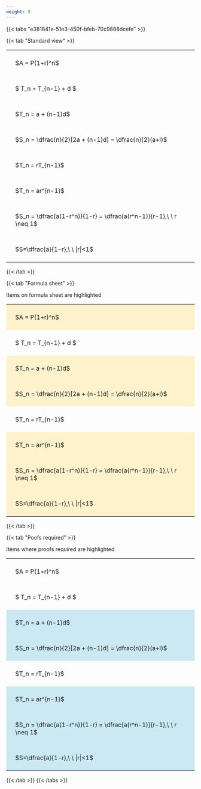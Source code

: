 ```yaml
---
weight: 9
---
```


{{< tabs "e381841e-51e3-450f-bfeb-70c9888dcefe" >}}

{{< tab "Standard view" >}}

<style type="text/css">
#T_f0001 th.col_heading {
  text-align: left;
  font-size: 1em;
}
#T_f0001 td {
  text-align: left;
  font-size: 1em;
  padding: 1.5em;
}
</style>
<table id="T_f0001">
  <thead>
  </thead>
  <tbody>
    <tr>
      <td id="T_f0001_row0_col0" class="data row0 col0" >$A = P(1+r)^n$</td>
    </tr>
    <tr>
      <td id="T_f0001_row1_col0" class="data row1 col0" >$ T_n = T_{n-1} + d $</td>
    </tr>
    <tr>
      <td id="T_f0001_row2_col0" class="data row2 col0" >$T_n = a + (n-1)d$</td>
    </tr>
    <tr>
      <td id="T_f0001_row3_col0" class="data row3 col0" >$S_n = \dfrac{n}{2}[2a + (n-1)d] = \dfrac{n}{2}(a+l)$</td>
    </tr>
    <tr>
      <td id="T_f0001_row4_col0" class="data row4 col0" >$T_n = rT_{n-1}$</td>
    </tr>
    <tr>
      <td id="T_f0001_row5_col0" class="data row5 col0" >$T_n = ar^{n-1}$</td>
    </tr>
    <tr>
      <td id="T_f0001_row6_col0" class="data row6 col0" >$S_n = \dfrac{a(1-r^n)}{1-r} = \dfrac{a(r^n-1)}{r-1},\ \  r \neq 1$</td>
    </tr>
    <tr>
      <td id="T_f0001_row7_col0" class="data row7 col0" >$S=\dfrac{a}{1-r},\ \ |r|<1$</td>
    </tr>
  </tbody>
</table>
{{< /tab >}}

{{< tab "Formula sheet" >}}

Items on formula sheet are highlighted 
<br>
<style type="text/css">
#T_69af2 th.col_heading {
  text-align: left;
  font-size: 1em;
}
#T_69af2 td {
  text-align: left;
  font-size: 1em;
  padding: 1.5em;
}
#T_69af2_row0_col0, #T_69af2_row2_col0, #T_69af2_row3_col0, #T_69af2_row5_col0, #T_69af2_row6_col0, #T_69af2_row7_col0 {
  background-color: rgba(255,194,10, 0.2);
}
#T_69af2_row1_col0, #T_69af2_row4_col0 {
  background-color: rgba(0,0,0,0);
}
</style>
<table id="T_69af2">
  <thead>
  </thead>
  <tbody>
    <tr>
      <td id="T_69af2_row0_col0" class="data row0 col0" >$A = P(1+r)^n$</td>
    </tr>
    <tr>
      <td id="T_69af2_row1_col0" class="data row1 col0" >$ T_n = T_{n-1} + d $</td>
    </tr>
    <tr>
      <td id="T_69af2_row2_col0" class="data row2 col0" >$T_n = a + (n-1)d$</td>
    </tr>
    <tr>
      <td id="T_69af2_row3_col0" class="data row3 col0" >$S_n = \dfrac{n}{2}[2a + (n-1)d] = \dfrac{n}{2}(a+l)$</td>
    </tr>
    <tr>
      <td id="T_69af2_row4_col0" class="data row4 col0" >$T_n = rT_{n-1}$</td>
    </tr>
    <tr>
      <td id="T_69af2_row5_col0" class="data row5 col0" >$T_n = ar^{n-1}$</td>
    </tr>
    <tr>
      <td id="T_69af2_row6_col0" class="data row6 col0" >$S_n = \dfrac{a(1-r^n)}{1-r} = \dfrac{a(r^n-1)}{r-1},\ \  r \neq 1$</td>
    </tr>
    <tr>
      <td id="T_69af2_row7_col0" class="data row7 col0" >$S=\dfrac{a}{1-r},\ \ |r|<1$</td>
    </tr>
  </tbody>
</table>
{{< /tab >}}

{{< tab "Poofs required" >}}

Items where proofs required are highlighted 
<br>
<style type="text/css">
#T_e5424 th.col_heading {
  text-align: left;
  font-size: 1em;
}
#T_e5424 td {
  text-align: left;
  font-size: 1em;
  padding: 1.5em;
}
#T_e5424_row0_col0, #T_e5424_row1_col0, #T_e5424_row4_col0 {
  background-color: rgba(0,0,0,0);
}
#T_e5424_row2_col0, #T_e5424_row3_col0, #T_e5424_row5_col0, #T_e5424_row6_col0, #T_e5424_row7_col0 {
  background-color: rgba(0,150,200, 0.2);
}
</style>
<table id="T_e5424">
  <thead>
  </thead>
  <tbody>
    <tr>
      <td id="T_e5424_row0_col0" class="data row0 col0" >$A = P(1+r)^n$</td>
    </tr>
    <tr>
      <td id="T_e5424_row1_col0" class="data row1 col0" >$ T_n = T_{n-1} + d $</td>
    </tr>
    <tr>
      <td id="T_e5424_row2_col0" class="data row2 col0" >$T_n = a + (n-1)d$</td>
    </tr>
    <tr>
      <td id="T_e5424_row3_col0" class="data row3 col0" >$S_n = \dfrac{n}{2}[2a + (n-1)d] = \dfrac{n}{2}(a+l)$</td>
    </tr>
    <tr>
      <td id="T_e5424_row4_col0" class="data row4 col0" >$T_n = rT_{n-1}$</td>
    </tr>
    <tr>
      <td id="T_e5424_row5_col0" class="data row5 col0" >$T_n = ar^{n-1}$</td>
    </tr>
    <tr>
      <td id="T_e5424_row6_col0" class="data row6 col0" >$S_n = \dfrac{a(1-r^n)}{1-r} = \dfrac{a(r^n-1)}{r-1},\ \  r \neq 1$</td>
    </tr>
    <tr>
      <td id="T_e5424_row7_col0" class="data row7 col0" >$S=\dfrac{a}{1-r},\ \ |r|<1$</td>
    </tr>
  </tbody>
</table>
{{< /tab >}}
{{< /tabs >}}